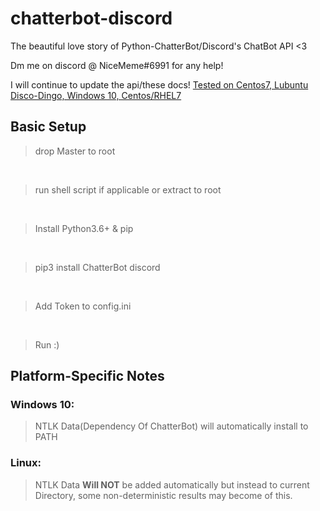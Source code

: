 # chatterbot-discord
The beautiful love story of Python-ChatterBot/Discord's ChatBot API &lt;3

Dm me on discord @ NiceMeme#6991 for any help!

I will continue to update the api/these docs!
[Tested on Centos7, Lubuntu Disco-Dingo, Windows 10, Centos/RHEL7](https://)

## Basic Setup
> drop Master to root
<br>

> run shell script if applicable or extract to root
<br>

> Install Python3.6+ & pip
<br>

> pip3 install ChatterBot discord
<br>

> Add Token to config.ini
<br>

> Run :)

## Platform-Specific Notes
### Windows 10:
> NTLK Data(Dependency Of ChatterBot) will automatically install to PATH


### Linux: 
> NTLK Data __Will NOT__ be added automatically but instead to current Directory,
some non-deterministic results may become of this.
